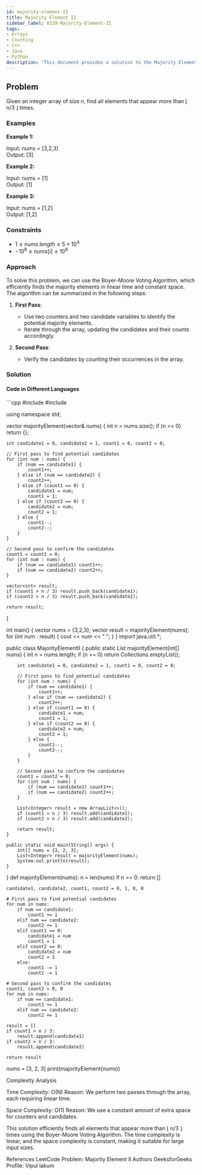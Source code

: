 ```yaml
---
id: majority-element-II
title: Majority Element II
sidebar_label: 0229-Majority-Element-II
tags:
- Arrays
- Counting
- C++
- Java
- Python
description: "This document provides a solution to the Majority Element II problem, where we need to find all elements that appear more than ⌊ n/3 ⌋ times."
---
```


## Problem

Given an integer array of size n, find all elements that appear more than ⌊ n/3 ⌋ times.

### Examples

**Example 1:**

Input: nums = [3,2,3]  
Output: [3]

**Example 2:**

Input: nums = [1]  
Output: [1]

**Example 3:**

Input: nums = [1,2]  
Output: [1,2]

### Constraints

- $1 \leq nums.length \leq 5 \times 10^4$
- $-10^9 \leq nums[i] \leq 10^9$

### Approach

To solve this problem, we can use the Boyer-Moore Voting Algorithm, which efficiently finds the majority elements in linear time and constant space. The algorithm can be summarized in the following steps:

1. **First Pass**:
   - Use two counters and two candidate variables to identify the potential majority elements.
   - Iterate through the array, updating the candidates and their counts accordingly.

2. **Second Pass**:
   - Verify the candidates by counting their occurrences in the array.

### Solution

#### Code in Different Languages

<Tabs>
<TabItem value="cpp" label="C++">
<SolutionAuthor name="@Vipullakum007"/>
```cpp
#include <vector>
#include <iostream>

using namespace std;

vector<int> majorityElement(vector<int>& nums) {
    int n = nums.size();
    if (n == 0) return {};
    
    int candidate1 = 0, candidate2 = 1, count1 = 0, count2 = 0;
    
    // First pass to find potential candidates
    for (int num : nums) {
        if (num == candidate1) {
            count1++;
        } else if (num == candidate2) {
            count2++;
        } else if (count1 == 0) {
            candidate1 = num;
            count1 = 1;
        } else if (count2 == 0) {
            candidate2 = num;
            count2 = 1;
        } else {
            count1--;
            count2--;
        }
    }
    
    // Second pass to confirm the candidates
    count1 = count2 = 0;
    for (int num : nums) {
        if (num == candidate1) count1++;
        if (num == candidate2) count2++;
    }
    
    vector<int> result;
    if (count1 > n / 3) result.push_back(candidate1);
    if (count2 > n / 3) result.push_back(candidate2);
    
    return result;
}

int main() {
    vector<int> nums = {3,2,3};
    vector<int> result = majorityElement(nums);
    for (int num : result) {
        cout << num << " ";
    }
}
</TabItem>
<TabItem value="java" label="Java">
<SolutionAuthor name="@Vipullakum007"/>
import java.util.*;

public class MajorityElementII {
    public static List<Integer> majorityElement(int[] nums) {
        int n = nums.length;
        if (n == 0) return Collections.emptyList();
        
        int candidate1 = 0, candidate2 = 1, count1 = 0, count2 = 0;
        
        // First pass to find potential candidates
        for (int num : nums) {
            if (num == candidate1) {
                count1++;
            } else if (num == candidate2) {
                count2++;
            } else if (count1 == 0) {
                candidate1 = num;
                count1 = 1;
            } else if (count2 == 0) {
                candidate2 = num;
                count2 = 1;
            } else {
                count1--;
                count2--;
            }
        }
        
        // Second pass to confirm the candidates
        count1 = count2 = 0;
        for (int num : nums) {
            if (num == candidate1) count1++;
            if (num == candidate2) count2++;
        }
        
        List<Integer> result = new ArrayList<>();
        if (count1 > n / 3) result.add(candidate1);
        if (count2 > n / 3) result.add(candidate2);
        
        return result;
    }

    public static void main(String[] args) {
        int[] nums = {3, 2, 3};
        List<Integer> result = majorityElement(nums);
        System.out.println(result);
    }
}
</TabItem>
<TabItem value="python" label="Python">
<SolutionAuthor name="@Vipullakum007"/>
def majorityElement(nums):
    n = len(nums)
    if n == 0:
        return []
    
    candidate1, candidate2, count1, count2 = 0, 1, 0, 0
    
    # First pass to find potential candidates
    for num in nums:
        if num == candidate1:
            count1 += 1
        elif num == candidate2:
            count2 += 1
        elif count1 == 0:
            candidate1 = num
            count1 = 1
        elif count2 == 0:
            candidate2 = num
            count2 = 1
        else:
            count1 -= 1
            count2 -= 1
    
    # Second pass to confirm the candidates
    count1, count2 = 0, 0
    for num in nums:
        if num == candidate1:
            count1 += 1
        elif num == candidate2:
            count2 += 1
    
    result = []
    if count1 > n / 3:
        result.append(candidate1)
    if count2 > n / 3:
        result.append(candidate2)
    
    return result

nums = [3, 2, 3]
print(majorityElement(nums))
</TabItem>
</Tabs>

Complexity Analysis

Time Complexity: O(N)
Reason: We perform two passes through the array, each requiring linear time.

Space Complexity: O(1)
Reason: We use a constant amount of extra space for counters and candidates.

This solution efficiently finds all elements that appear more than ⌊ n/3 ⌋ times using the Boyer-Moore Voting Algorithm. The time complexity is linear, and the space complexity is constant, making it suitable for large input sizes.

References
LeetCode Problem: Majority Element II
Authors GeeksforGeeks Profile: Vipul lakum
